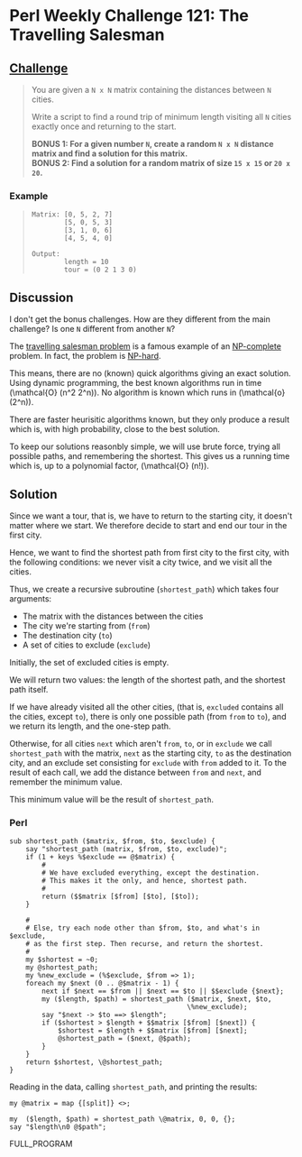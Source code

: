 # Perl Weekly Challenge 121: The Travelling Salesman

## [Challenge][task2]
> You are given a `N x N` matrix containing the distances between `N` cities.
> 
> Write a script to find a round trip of minimum length visiting all `N`
> cities exactly once and returning to the start.
> 
> **BONUS 1: For a given number `N`, create a random `N x N` distance
> matrix and find a solution for this matrix.**<br>
> **BONUS 2: Find a solution for a random matrix of size `15 x 15` or
> `20 x 20`.**


### Example
>     Matrix: [0, 5, 2, 7]
>             [5, 0, 5, 3]
>             [3, 1, 0, 6]
>             [4, 5, 4, 0]
>     
>     Output:
>             length = 10
>             tour = (0 2 1 3 0)
>     

## Discussion
I don't get the bonus challenges. How are they different from the main
challenge? Is one `N` different from another `N`? 

The [travelling salesman problem](#wiki) is a famous example of an
[NP-complete](#wiki:NP-completeness) problem. In fact, the problem
is [NP-hard](#wiki:NP-hardness).

This means, there are no (known) quick algorithms giving an exact
solution. Using dynamic programming, the best known algorithms run
in time \(\mathcal{O} (n^2 2^n)\). No algorithm is known which runs
in \(\mathcal{o} (2^n)\).

There are faster heurisitic algorithms known, but they only produce a
result which is, with high probability, close to the best solution.

To keep our solutions reasonbly simple, we will use brute force,
trying all possible paths, and remembering the shortest. This gives
us a running time which is, up to a polynomial factor, \(\mathcal{O} (n!)\).

## Solution

Since we want a tour, that is, we have to return to the starting city,
it doesn't matter where we start. We therefore decide to start and end
our tour in the first city.

Hence, we want to find the shortest path from first city to the first city,
with the following conditions: we never visit a city twice, and we visit
all the cities.

Thus, we create a recursive subroutine (`shortest_path`) which takes
four arguments:

* The matrix with the distances between the cities
* The city we're starting from (`from`)
* The destination city (`to`)
* A set of cities to exclude (`exclude`)

Initially, the set of excluded cities is empty.

We will return two values: the length of the shortest path, and the
shortest path itself.

If we have already visited all the other cities, (that is, `excluded`
contains all the cities, except `to`), there is only
one possible path (from `from` to `to`), and
we return its length, and the one-step path.

Otherwise, for all cities `next` which aren't `from`, `to`, or in `exclude`
we call `shortest_path` with the matrix, `next` as the starting city,
`to` as the destination city, and an exclude set consisting for `exclude`
with `from` added to it. To the result of each call, we add the distance
between `from` and `next`, and remember the minimum value. 

This minimum value will be the result of `shortest_path`.

### Perl

~~~~
sub shortest_path ($matrix, $from, $to, $exclude) {
    say "shortest_path (matrix, $from, $to, exclude)";
    if (1 + keys %$exclude == @$matrix) {
        # 
        # We have excluded everything, except the destination.
        # This makes it the only, and hence, shortest path.
        #
        return ($$matrix [$from] [$to], [$to]);
    }

    # 
    # Else, try each node other than $from, $to, and what's in $exclude,
    # as the first step. Then recurse, and return the shortest.
    #
    my $shortest = ~0;
    my @shortest_path;
    my %new_exclude = (%$exclude, $from => 1);
    foreach my $next (0 .. @$matrix - 1) {
        next if $next == $from || $next == $to || $$exclude {$next};
        my ($length, $path) = shortest_path ($matrix, $next, $to,
                                            \%new_exclude);
        say "$next -> $to ==> $length";
        if ($shortest > $length + $$matrix [$from] [$next]) {
            $shortest = $length + $$matrix [$from] [$next];
            @shortest_path = ($next, @$path);
        }  
    }
    return $shortest, \@shortest_path;
}
~~~~

Reading in the data, calling `shortest_path`, and printing the results:

~~~~
my @matrix = map {[split]} <>;

my  ($length, $path) = shortest_path \@matrix, 0, 0, {};
say "$length\n0 @$path";
~~~~

FULL_PROGRAM

[task2]: https://theweeklychallenge.org/blog/perl-weekly-challenge-121/#TASK2

